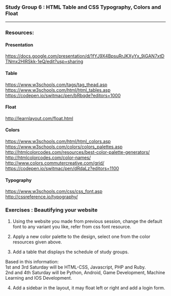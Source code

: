 ### Study Group 6 : HTML Table and CSS Typography, Colors and Float
_____
### Resources:    

#### Presentation    
https://docs.google.com/presentation/d/1fYJ9X4BpsuRrJKXyYx_9iGAN7xtDTNmx2HlRSkk-1eQ/edit?usp=sharing

#### Table
https://www.w3schools.com/tags/tag_thead.asp    
https://www.w3schools.com/html/html_tables.asp   
https://codepen.io/switmac/pen/bRbqde?editors=1000

#### Float   
http://learnlayout.com/float.html

#### Colors   
https://www.w3schools.com/html/html_colors.asp   
https://www.w3schools.com/colors/colors_palettes.asp   
http://htmlcolorcodes.com/resources/best-color-palette-generators/    
http://htmlcolorcodes.com/color-names/   
http://www.colors.commutercreative.com/grid/  
https://codepen.io/switmac/pen/dRdaLz?editors=1100       

#### Typography    
https://www.w3schools.com/css/css_font.asp    
http://cssreference.io/typography/

### Exercises : Beautifying your website
1. Using the website you made from previous session, change the default font to any variant you like, refer from css font resource.

2. Apply a new color palette to the design, select one from the color resources given above.

3. Add a table that displays the schedule of study groups.

  Based in this information:   
1st and 3rd Saturday will be HTML-CSS, Javascript, PHP and Ruby.     
2nd and 4th Saturday will be Python, Android, Game Development, Machine Learning and IOS Development.

4. Add a sidebar in the layout, it may float left or right and add a login form.
